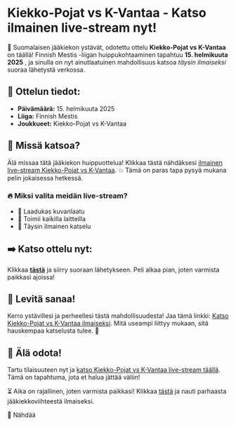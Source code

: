 # Kiekko-Pojat vs K-Vantaa - Katso ilmainen live-stream nyt!

📣 Suomalaisen jääkiekon ystävät, odotettu ottelu **Kiekko-Pojat vs K-Vantaa** on täällä! Finnish Mestis -liigan huippukohtaaminen tapahtuu **15. helmikuuta 2025** , ja sinulla on nyt ainutlaatuinen mahdollisuus katsoa _täysin ilmaiseksi_ suoraa lähetystä verkossa.

## 📅 Ottelun tiedot:

- **Päivämäärä:** 15. helmikuuta 2025
- **Liiga:** Finnish Mestis
- **Joukkueet:** Kiekko-Pojat vs K-Vantaa

## 🔗 Missä katsoa?

Älä missaa tätä jääkiekon huippuottelua! Klikkaa tästä nähdäksesi [ilmainen live-stream Kiekko-Pojat vs K-Vantaa](https://tinyurl.com/livestreamfreeo?st=Kiekko-Pojat+vs+K-Vantaa&si=ghc). 💥 Tämä on paras tapa pysyä mukana pelin jokaisessa hetkessä.

### 🔥 Miksi valita meidän live-stream?

- 🎥 Laadukas kuvanlaatu
- 📱 Toimii kaikilla laitteilla
- 💯 Täysin ilmainen katselu

## ➡️ Katso ottelu nyt:

Klikkaa [**tästä**](https://tinyurl.com/livestreamfreeo?st=Kiekko-Pojat+vs+K-Vantaa&si=ghc) ja siirry suoraan lähetykseen. Peli alkaa pian, joten varmista paikkasi ajoissa!

## 📢 Levitä sanaa!

Kerro ystävillesi ja perheellesi tästä mahdollisuudesta! Jaa tämä linkki: [Katso Kiekko-Pojat vs K-Vantaa ilmaiseksi](https://tinyurl.com/livestreamfreeo?st=Kiekko-Pojat+vs+K-Vantaa&si=ghc). Mitä useampi liittyy mukaan, sitä hauskempaa katselusta tulee. 🏒

## 🚀 Älä odota!

Tartu tilaisuuteen nyt ja [katso Kiekko-Pojat vs K-Vantaa live-stream täällä](https://tinyurl.com/livestreamfreeo?st=Kiekko-Pojat+vs+K-Vantaa&si=ghc). Tämä on tapahtuma, jota et halua jättää väliin!

⏳ Aika on rajallinen, joten varmista paikkasi! Klikkaa [tästä](https://tinyurl.com/livestreamfreeo?st=Kiekko-Pojat+vs+K-Vantaa&si=ghc) ja nauti parhaasta jääkiekkoviihteestä ilmaiseksi.

🏒 Nähdää
